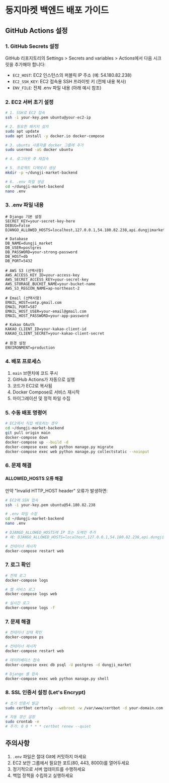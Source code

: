 # 둥지마켓 백엔드 배포 가이드

## GitHub Actions 설정

### 1. GitHub Secrets 설정

GitHub 리포지토리의 Settings > Secrets and variables > Actions에서 다음 시크릿을 추가해야 합니다:

- `EC2_HOST`: EC2 인스턴스의 퍼블릭 IP 주소 (예: 54.180.82.238)
- `EC2_SSH_KEY`: EC2 접속용 SSH 프라이빗 키 (전체 내용 복사)
- `ENV_FILE`: 전체 .env 파일 내용 (아래 예시 참조)

### 2. EC2 서버 초기 설정

```bash
# 1. SSH로 EC2 접속
ssh -i your-key.pem ubuntu@your-ec2-ip

# 2. 필요한 패키지 설치
sudo apt update
sudo apt install -y docker.io docker-compose

# 3. ubuntu 사용자를 docker 그룹에 추가
sudo usermod -aG docker ubuntu

# 4. 로그아웃 후 재접속

# 5. 프로젝트 디렉토리 생성
mkdir -p ~/dungji-market-backend

# 6. .env 파일 생성
cd ~/dungji-market-backend
nano .env
```

### 3. .env 파일 내용

```env
# Django 기본 설정
SECRET_KEY=your-secret-key-here
DEBUG=False
DJANGO_ALLOWED_HOSTS=localhost,127.0.0.1,54.180.82.238,api.dungjimarket.com,dungjimarket.com

# Database
DB_NAME=dungji_market
DB_USER=postgres
DB_PASSWORD=your-strong-password
DB_HOST=db
DB_PORT=5432

# AWS S3 (선택사항)
AWS_ACCESS_KEY_ID=your-access-key
AWS_SECRET_ACCESS_KEY=your-secret-key
AWS_STORAGE_BUCKET_NAME=your-bucket-name
AWS_S3_REGION_NAME=ap-northeast-2

# Email (선택사항)
EMAIL_HOST=smtp.gmail.com
EMAIL_PORT=587
EMAIL_HOST_USER=your-email@gmail.com
EMAIL_HOST_PASSWORD=your-app-password

# Kakao OAuth
KAKAO_CLIENT_ID=your-kakao-client-id
KAKAO_CLIENT_SECRET=your-kakao-client-secret

# 환경 설정
ENVIRONMENT=production
```

### 4. 배포 프로세스

1. `main` 브랜치에 코드 푸시
2. GitHub Actions가 자동으로 실행
3. 코드가 EC2로 복사됨
4. Docker Compose로 서비스 재시작
5. 마이그레이션 및 정적 파일 수집

### 5. 수동 배포 명령어

```bash
# EC2에서 직접 배포하는 경우
cd ~/dungji-market-backend
git pull origin main
docker-compose down
docker-compose up --build -d
docker-compose exec web python manage.py migrate
docker-compose exec web python manage.py collectstatic --noinput
```

### 6. 문제 해결

#### ALLOWED_HOSTS 오류 해결

만약 "Invalid HTTP_HOST header" 오류가 발생하면:

```bash
# EC2에 SSH 접속
ssh -i your-key.pem ubuntu@54.180.82.238

# .env 파일 수정
cd ~/dungji-market-backend
nano .env

# DJANGO_ALLOWED_HOSTS에 IP 또는 도메인 추가
# 예: DJANGO_ALLOWED_HOSTS=localhost,127.0.0.1,54.180.82.238,api.dungjimarket.com

# 컨테이너 재시작
docker-compose restart web
```

### 7. 로그 확인

```bash
# 전체 로그
docker-compose logs

# 웹 서비스 로그
docker-compose logs web

# 실시간 로그
docker-compose logs -f
```

### 7. 문제 해결

```bash
# 컨테이너 상태 확인
docker-compose ps

# 컨테이너 재시작
docker-compose restart web

# 데이터베이스 접속
docker-compose exec db psql -U postgres -d dungji_market

# Django 셸 접속
docker-compose exec web python manage.py shell
```

### 8. SSL 인증서 설정 (Let's Encrypt)

```bash
# 초기 인증서 발급
sudo certbot certonly --webroot -w /var/www/certbot -d your-domain.com

# 자동 갱신 설정
sudo crontab -e
# 추가: 0 0 * * * certbot renew --quiet
```

## 주의사항

1. `.env` 파일은 절대 Git에 커밋하지 마세요
2. EC2 보안 그룹에서 필요한 포트(80, 443, 8000)를 열어두세요
3. 정기적으로 서버 업데이트를 수행하세요
4. 백업 정책을 수립하고 실행하세요